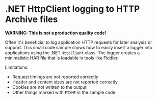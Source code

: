 # .NET HttpClient logging to HTTP Archive files

**WARNING: This is not a production quality code!**

Often it's beneficial to log application HTTP requests for later analysis or support. This small code sample shows how to easily insert a logger into applications using the .NET `HttpClient` class. The logger creates a minimalistic HAR file that is loadable in tools like Fiddler.

Limitations:
* Request timings are not reported correctly
* Header and content sizes are not reported correctly
* Cookies are not written to the output
* Other things marked with `FIXME` in the sample code
